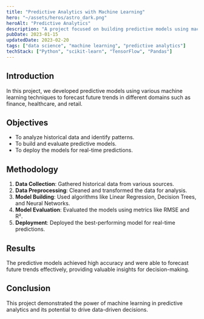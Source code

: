 ```yaml
---
title: "Predictive Analytics with Machine Learning"
hero: "~/assets/heros/astro_dark.png"
heroAlt: "Predictive Analytics"
description: "A project focused on building predictive models using machine learning techniques to forecast future trends."
pubDate: 2023-01-15
updatedDate: 2023-02-20
tags: ["data science", "machine learning", "predictive analytics"]
techStack: ["Python", "scikit-learn", "TensorFlow", "Pandas"]
---
```


## Introduction
In this project, we developed predictive models using various machine learning techniques to forecast future trends in different domains such as finance, healthcare, and retail.

## Objectives
- To analyze historical data and identify patterns.
- To build and evaluate predictive models.
- To deploy the models for real-time predictions.

## Methodology
1. **Data Collection**: Gathered historical data from various sources.
2. **Data Preprocessing**: Cleaned and transformed the data for analysis.
3. **Model Building**: Used algorithms like Linear Regression, Decision Trees, and Neural Networks.
4. **Model Evaluation**: Evaluated the models using metrics like RMSE and R².
5. **Deployment**: Deployed the best-performing model for real-time predictions.

## Results
The predictive models achieved high accuracy and were able to forecast future trends effectively, providing valuable insights for decision-making.

## Conclusion
This project demonstrated the power of machine learning in predictive analytics and its potential to drive data-driven decisions.
